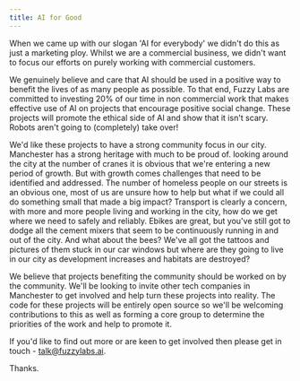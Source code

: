 ```yaml
---
title: AI for Good
---
```

When we came up with our slogan 'AI for everybody' we didn't do this as just a marketing ploy. Whilst we are a commercial business, we didn't want to focus our efforts on purely working with commercial customers.

We genuinely believe and care that AI should be used in a positive way to benefit the lives of as many people as possible. To that end, Fuzzy Labs are committed to investing 20% of our time in non commercial work that makes effective use of AI on projects that encourage positive social change. These projects will promote the ethical side of AI and show that it isn't scary. Robots aren't going to (completely) take over!

We'd like these projects to have a strong community focus in our city. Manchester has a strong heritage with much to be proud of. looking around the city at the number of cranes it is obvious that we're entering a new period of growth. But with growth comes challenges that need to be identified and addressed.  The number of homeless people on our streets is an obvious one, most of us are unsure how to help but what if we could all do something small that made a big impact? Transport is clearly a concern, with more and more people living and working in the city, how do we get where we need to safely and reliably. Ebikes are great, but you've still got to dodge all the cement mixers that seem to be continuously running in and out of the city. And what about the bees? We've all got the tattoos and pictures of them stuck in our car windows but where are they going to live in our city as development increases and habitats are destroyed?

We believe that projects benefiting the community should be worked on by the community. We'll be looking to invite other tech companies in Manchester to get involved and help turn these projects into reality. The code for these projects will be entirely open source so we'll be welcoming contributions to this as well as forming a core group to determine the priorities of the work and help to promote it.

If you'd like to find out more or are keen to get involved then please get in touch - talk@fuzzylabs.ai.

Thanks.

